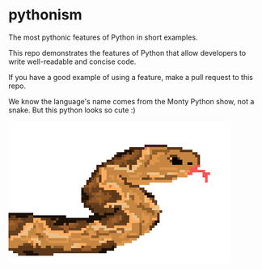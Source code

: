 # pythonism
The most pythonic features of Python in short examples.

This repo demonstrates the features of Python that allow developers to write well-readable and concise code.

If you have a good example of using a feature, make a pull request to this repo.

We know the language's name comes from the Monty Python show, not a snake. But this python looks so cute :)

![Image preview](https://raw.githubusercontent.com/swsms/pythonism/master/little_python.png)

